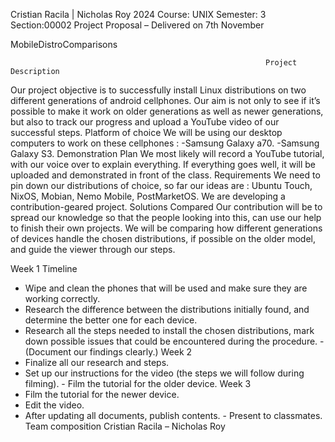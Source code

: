 Cristian Racila | Nicholas Roy 2024
Course: UNIX Semester: 3 Section:00002
Project Proposal – Delivered on 7th November

MobileDistroComparisons

                                                             Project Description
Our project objective is to successfully install Linux distributions on two different generations of android cellphones. Our aim is not only to see if it’s possible to make it work on older generations as well as newer generations, but also to track our progress and upload a YouTube video of our successful steps.
Platform of choice
We will be using our desktop computers to work on these cellphones : -Samsung Galaxy a70.
-Samsung Galaxy S3.
Demonstration Plan
We most likely will record a YouTube tutorial, with our voice over to explain everything. If everything goes well, it will be uploaded and demonstrated in front of the class.
Requirements
We need to pin down our distributions of choice, so far our ideas are : Ubuntu Touch, NixOS, Mobian, Nemo Mobile, PostMarketOS.
We are developing a contribution-geared project.
Solutions Compared
Our contribution will be to spread our knowledge so that the people looking into this, can use our help to finish their own projects. We will be comparing how different generations of devices handle the chosen distributions, if possible on the older model, and guide the viewer through our steps.

   Week 1
Timeline
- Wipe and clean the phones that will be used and make sure they are working correctly.
- Research the difference between the distributions initially found, and determine the better one for
each device.
- Research all the steps needed to install the chosen distributions, mark down possible issues that could
be encountered during the procedure. - (Document our findings clearly.)
Week 2
- Finalize all our research and steps.
- Set up our instructions for the video (the steps we will follow during filming). - Film the tutorial for the older device.
Week 3
- Film the tutorial for the newer device.
- Edit the video.
- After updating all documents, publish contents. - Present to classmates.
Team composition Cristian Racila – Nicholas Roy
